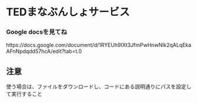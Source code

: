 <h1>TEDまなぶんしょサービス</h1> 
<h3>Google docsを見てね</h3>
<a>https://docs.google.com/document/d/1RYEUh9IXt3JfmPwHnwNlk2qALqEkaAFnNpdqdd57hcA/edit?tab=t.0</a>

<h2>注意</h2>
<p>使う場合は、ファイルをダウンロードし、コードにある説明通りにパスを設定して実行すること</p>
